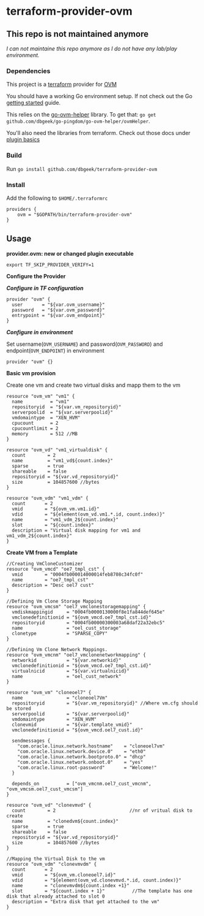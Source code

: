 # terraform-provider-ovm #

## This repo is not maintained anymore
*I can not maintaine this repo anymore as I do not have any lab/play environment.*

### Dependencies ###

This project is a [terraform](http://www.terraform.io/) provider for [OVM](https://www.oracle.com/virtualization/oracle-vm-server-for-x86/index.html)

You should have a working Go environment setup.  If not check out the Go [getting started](http://golang.org/doc/install) guide.

This relies on the [go-ovm-helper](https://github.com/dbgeek/go-ovm-helper) library. To
get that: `go get github.com/dbgeek/go-pingdom/go-ovm-helper/ovmHelper`.

You'll also need the libraries from terraform.  Check out those docs under [plugin basics](http://www.terraform.io/docs/plugins/basics.html)

### Build ###

Run `go install github.com/dbgeek/terraform-provider-ovm`

### Install ###

Add the following to `$HOME/.terraformrc`

```
providers {
    ovm = "$GOPATH/bin/terraform-provider-ovm"
}
```

## Usage ##

**provider.ovm: new or changed plugin executable**

```
export TF_SKIP_PROVIDER_VERIFY=1
```

**Configure the Provider**

***Configure in TF configuration***

```
provider "ovm" {
  user       = "${var.ovm_username}"
  password   = "${var.ovm_password}"
  entrypoint = "${var.ovm_endpoint}"
}
```

***Configure in environment***

Set username(`OVM_USERNAME`) and password(`OVM_PASSWORD`) and endpoint(`OVM_ENDPOINT`) in environment
```
provider "ovm" {}
```

**Basic vm provision**

Create one vm and create two virtual disks and mapp them to the vm
```
resource "ovm_vm" "vm1" {
  name          = "vm1"
  repositoryid  = "${var.vm_repositoryid}"
  serverpoolid  = "${var.serverpoolid}"
  vmdomaintype  = "XEN_HVM"
  cpucount      = 2
  cpucountlimit = 2
  memory        = 512 //MB
}

resource "ovm_vd" "vm1_virtualdisk" {
  count        = 2
  name         = "vm1_vd${count.index}"
  sparse       = true
  shareable    = false
  repositoryid = "${var.vd_repositoryid}"
  size         = 104857600 //bytes
}

resource "ovm_vdm" "vm1_vdm" {
  count       = 2
  vmid        = "${ovm_vm.vm1.id}"
  vdid        = "${element(ovm_vd.vm1.*.id, count.index)}"
  name        = "vm1_vdm_2${count.index}"
  slot        = "${count.index}"
  description = "Virtual disk mapping for vm1 and vm1_vdm_2${count.index}"
}
```

**Create VM from a Template**

```
//Creating VmCloneCustomizer
resource "ovm_vmcd" "oe7_tmpl_cst" {
  vmid        = "0004fb000014000014feb8708c34fc0f"
  name        = "oe7_tmpl_cst"
  description = "Desc oel7 cust"
}

//Defining Vm Clone Storage Mapping
resource "ovm_vmcsm" "oel7_vmclonestoragemapping" {
  vmdiskmappingid     = "0004fb0000130000f8e1fa844def645e"
  vmclonedefinitionid = "${ovm_vmcd.oe7_tmpl_cst.id}"
  repositoryid        = "0004fb00000300003a68daf22a32ebc5"
  name                = "oel_cust_storage"
  clonetype           = "SPARSE_COPY"
}

//Defining Vm Clone Network Mappings.
resource "ovm_vmcnm" "oel7_vmclonenetworkmapping" {
  networkid           = "${var.networkid}"
  vmclonedefinitionid = "${ovm_vmcd.oe7_tmpl_cst.id}"
  virtualnicid        = "${var.virtualnicid}"
  name                = "oel_cust_network"
}

resource "ovm_vm" "cloneoel7" {
  name                = "cloneoel7Vm"
  repositoryid        = "${var.vm_repositoryid}" //Where vm.cfg should be stored
  serverpoolid        = "${var.serverpoolid}"
  vmdomaintype        = "XEN_HVM"
  clonevmid           = "${var.template_vmid}"
  vmclonedefinitionid = "${ovm_vmcd.oel7_cust.id}"

  sendmessages {
    "com.oracle.linux.network.hostname"    = "cloneoel7vm"
    "com.oracle.linux.network.device.0"    = "eth0"
    "com.oracle.linux.network.bootproto.0" = "dhcp"
    "com.oracle.linux.network.onboot.0"    = "yes"
    "com.oracle.linux.root-password"       = "Welcome!"
  }
 
  depends_on          = ["ovm_vmcnm.oel7_cust_vmcnm", "ovm_vmcsm.oel7_cust_vmcsm"]
}

resource "ovm_vd" "clonevmvd" {
  count        = 2                           //nr of vritual disk to create
  name         = "clonedvm${count.index}"
  sparse       = true
  shareable    = false
  repositoryid = "${var.vd_repositoryid}"
  size         = 104857600 //bytes
}

//Mapping the Virtual Disk to the vm
resource "ovm_vdm" "clonevmvdm" {
  count       = 2
  vmid        = "${ovm_vm.cloneoel7.id}"
  vdid        = "${element(ovm_vd.clonevmvd.*.id, count.index)}"
  name        = "clonevmvdm${count.index +1}"
  slot        = "${count.index + 1}"          //The template has one disk that already attached to slot 0
  description = "Extra disk that get attached to the vm"
}
```
